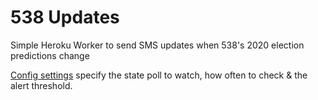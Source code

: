# 538 Updates

Simple Heroku Worker to send SMS updates when 538's 2020 election predictions change

[Config settings](./config.json) specify the state poll to watch, how often to check & the alert threshold.
